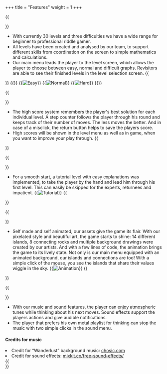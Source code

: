 +++
title = "Features"
weight = 1
+++

{{<section title="Levels" >}}

- With currently 30 levels and three difficulties we have a wide range for beginner to professional riddle gamer.
- All levels have been created and analysed by our team, to support different skills from coordination on the screen to simple mathematics and calculations.
- Our main menu leads the player to the level screen, which allows the player to choose between easy, normal and difficult graphs. Revisitors are able to see their finished levels in the level selection screen.
{{</section>}}
{{<gallery>}}
{{<image src="easy.png" alt="Easy" caption="Difficulty: easy" >}}
{{<image src="normal.png" alt="Normal" caption="Difficulty: normal" >}}
{{<image src="hard.png" alt="Hard" caption="Difficulty: hard" >}}
{{</gallery>}}

{{<section title="Highscore" >}}
- The high score system remembers the player's best solution for each individual level. A step counter follows the player through his round and keeps track of their number of moves. The less moves the better. And in case of a misclick, the return button helps to save the players score.  
- High scores will be shown in the level menu as well as in game, when you want to improve your play through.
{{</section>}}

{{<section title="Tutorial" >}}
- For a smooth start, a tutorial level with easy explanations was implemented, to take the player by the hand and lead him through his first level. This can easily be skipped for the experts, returnees and impatient.
{{<image src="tutorialgif.gif" alt="Tutorial" caption="Animated tutorial">}}
{{</section>}}

{{<section title="Assets and Animation" >}}

- Self made and self animated, our assets give the game its flair. With our pixelated style and beautiful art, the game starts to shine: 14 different islands, 8 connecting rocks and multiple background drawings were created by our artists. And with a few lines of code, the animation brings the game to its lively state. Not only is our main menu equipped with an animated background, our islands and connections are too! With a simple click of the mouse, you see the islands that share their values wiggle in the sky.
{{<image src="animations.gif" alt="Animation"  caption="Animated levels ">}}
{{</section>}}

{{<section title="Music" >}}
- With our music and sound features, the player can enjoy atmospheric tunes while thinking about his next moves. Sound effects support the players actions and give audible notifications.
- The player that prefers his own metal playlist for thinking can stop the music with two simple clicks in the sound menu.
#### Credits for music
<li> Credit for “Wanderlust” background music: <a href="https://chosic.com">chosic.com</a></li>
<li>Credit for sound effects: <a href="https://mixkit.co/free-sound-effects/">mixkit.co/free-sound-effects/</a></li>
{{</section>}}

